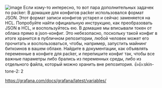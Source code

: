 ![image](https://user-images.githubusercontent.com/44666536/151700230-3ddcfe4b-5d85-497c-bae5-a1e34ad4e36a.png)
Если кому-то интересно, то вот пара дополнительных задачек по packer:
В домашке для конфигов packer использовался формат JSON. Этот формат записи конфигов устарел и сейчас заменяется на HCL. Попробуйте найти официальную инструкцию, как преобразовать JSON в HCL, и воспользуйтесь ею.
В домашке мы вписывали токен от облака прямо в json-конфиг. Это небезопасно, поскольку такой конфиг в итоге хранится в публичном репозитории, любой человек может его прочитать и воспользоваться, чтобы, например, запустить майнинг биткоинов в вашем облаке. Найдите в документации, как объявлять переменные в конфиге для packer, и перепишите конфиг так, чтобы все важные параметры либо брались из переменных среды, либо из отдельного файла, который можно хранить вне репозитория.
:+1::+1::skin-tone-2:
2

https://grafana.com/docs/grafana/latest/variables/